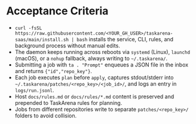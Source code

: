 # Acceptance Criteria

- `curl -fsSL https://raw.githubusercontent.com/<YOUR_GH_USER>/taskarena-saas/main/install.sh | bash` installs the service, CLI, rules, and background process without manual edits.
- The daemon keeps running across reboots via `systemd` (Linux), `launchd` (macOS), or a `nohup` fallback, always writing to `~/.taskarena/`.
- Submitting a job with `ta . "Prompt"` enqueues a JSON file in the inbox and returns `{"id","repo_key"}`.
- Each job executes `plan` before `apply`, captures stdout/stderr into `~/.taskarena/patches/<repo_key>/<job_id>/`, and logs an entry in `logs/run.jsonl`.
- Host `docs/rules.md` or `docs/rules/*.md` content is preserved and prepended to TaskArena rules for planning.
- Jobs from different repositories write to separate `patches/<repo_key>/` folders to avoid collision.
